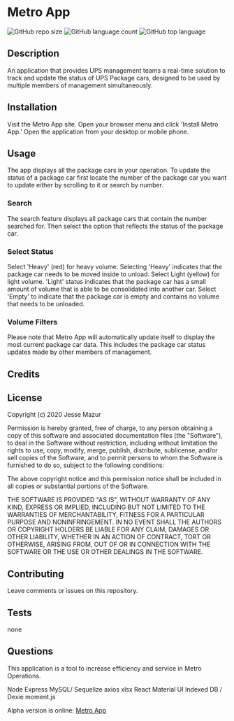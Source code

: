 
# Metro App
![GitHub repo size](https://img.shields.io/github/repo-size/JMantis0/metroApp)  ![GitHub language count](https://img.shields.io/github/languages/count/JMantis0/metroApp)  ![GitHub top language](https://img.shields.io/github/languages/top/JMantis0/metroApp)  

## Description

An application that provides UPS management teams a real-time solution to track and update the status of UPS Package cars, designed to be used by multiple members of management simultaneously.

## Installation

Visit the Metro App site. Open your browser menu and click 'Install Metro App.' Open the application from your desktop or mobile phone.

## Usage

The app displays all the package cars in your operation.  To update the status of a package car first locate the number of the package car you want to update either by scrolling to it or 
search by number.

### Search

The search feature displays all package cars that contain the number searched for.  Then select the option that reflects the status of the package car.

### Select Status

Select 'Heavy' (red) for heavy volume.  Selecting 'Heavy' indicates that the package car needs to be moved inside to unload.  Select Light (yellow) for light volume.  'Light' status indicates that the package car has a small amount of volume that is able to be consolidated into another car.  Select 'Empty' to indicate that the package car is empty and contains no volume that needs to be unloaded.  

### Volume Filters


Please note that Metro App will automatically update itself to display the most current package car data.  This includes the package car status updates made by other members of management.

## Credits



## License


Copyright (c) 2020 Jesse Mazur

Permission is hereby granted, free of charge, to any person obtaining a copy
of this software and associated documentation files (the "Software"), to deal
in the Software without restriction, including without limitation the rights
to use, copy, modify, merge, publish, distribute, sublicense, and/or sell
copies of the Software, and to permit persons to whom the Software is
furnished to do so, subject to the following conditions:

The above copyright notice and this permission notice shall be included in all
copies or substantial portions of the Software.

THE SOFTWARE IS PROVIDED "AS IS", WITHOUT WARRANTY OF ANY KIND, EXPRESS OR
IMPLIED, INCLUDING BUT NOT LIMITED TO THE WARRANTIES OF MERCHANTABILITY,
FITNESS FOR A PARTICULAR PURPOSE AND NONINFRINGEMENT. IN NO EVENT SHALL THE
AUTHORS OR COPYRIGHT HOLDERS BE LIABLE FOR ANY CLAIM, DAMAGES OR OTHER
LIABILITY, WHETHER IN AN ACTION OF CONTRACT, TORT OR OTHERWISE, ARISING FROM,
OUT OF OR IN CONNECTION WITH THE SOFTWARE OR THE USE OR OTHER DEALINGS IN THE
SOFTWARE.

## Contributing

Leave comments or issues on this repository.

## Tests

none

## Questions




This application is a tool to increase efficiency and service in Metro Operations.

Node
Express
MySQL/ Sequelize
axios
xlsx
React
Material UI
Indexed DB / Dexie
moment.js


Alpha version is online: [Metro App](https://metroappx.herokuapp.com/)

